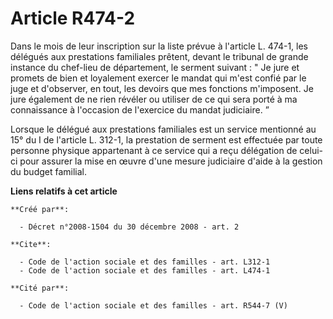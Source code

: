# Article R474-2

Dans le mois de leur inscription sur la liste prévue à l'article L. 474-1, les délégués aux prestations familiales prêtent,
devant le tribunal de grande instance du chef-lieu de département, le serment suivant : " Je jure et promets de bien et
loyalement exercer le mandat qui m'est confié par le juge et d'observer, en tout, les devoirs que mes fonctions m'imposent.
Je jure également de ne rien révéler ou utiliser de ce qui sera porté à ma connaissance à l'occasion de l'exercice du mandat
judiciaire. ” 

Lorsque le délégué aux prestations familiales est un service mentionné au 15° du I de l'article L. 312-1, la prestation de
serment est effectuée par toute personne physique appartenant à ce service qui a reçu délégation de celui-ci pour assurer la
mise en œuvre d'une mesure judiciaire d'aide à la gestion du budget familial.

**Liens relatifs à cet article**

	**Créé par**:

	  - Décret n°2008-1504 du 30 décembre 2008 - art. 2

	**Cite**:

	  - Code de l'action sociale et des familles - art. L312-1
	  - Code de l'action sociale et des familles - art. L474-1

	**Cité par**:

	  - Code de l'action sociale et des familles - art. R544-7 (V)
